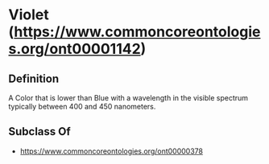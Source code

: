 # Violet (https://www.commoncoreontologies.org/ont00001142)

## Definition
A Color that is lower than Blue with a wavelength in the visible spectrum typically between 400 and 450 nanometers.

## Subclass Of
- https://www.commoncoreontologies.org/ont00000378

